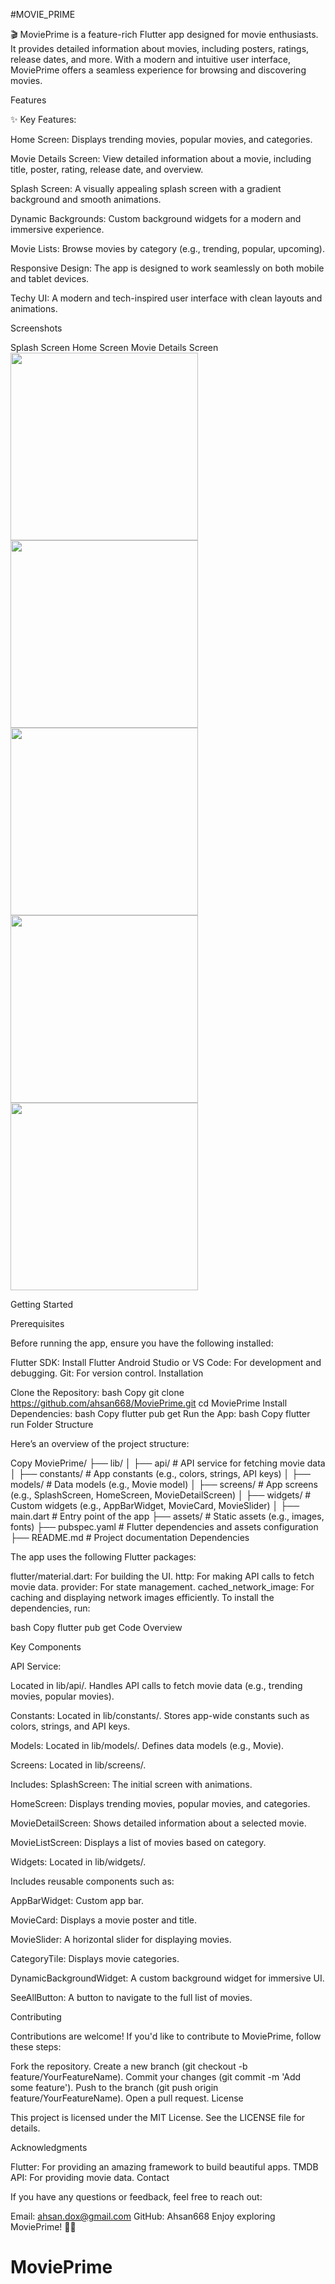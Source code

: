 #MOVIE_PRIME


🎬 MoviePrime is a feature-rich Flutter app designed for movie enthusiasts.
It provides detailed information about movies, including posters, ratings, release dates, and more.
With a modern and intuitive user interface,
MoviePrime offers a seamless experience for browsing and discovering movies.

Features

✨ Key Features:

Home Screen: Displays trending movies, popular movies, and categories.

Movie Details Screen: View detailed information about a movie, including title, poster, rating, release date, and overview.

Splash Screen: A visually appealing splash screen with a gradient background and smooth animations.

Dynamic Backgrounds: Custom background widgets for a modern and immersive experience.

Movie Lists: Browse movies by category (e.g., trending, popular, upcoming).

Responsive Design: The app is designed to work seamlessly on both mobile and tablet devices.

Techy UI: A modern and tech-inspired user interface with clean layouts and animations.


Screenshots

Splash Screen	Home Screen	Movie Details Screen
<img src="app_screenshots/SplashScreen.png" width="300">
<img src="app_screenshots/HomeScreen.png" width="300">
<img src="app_screenshots/MovieDetailPage.png" width="300">
<img src="app_screenshots/TopRatedPage.png" width="300">
<img src="app_screenshots/TrendingPage.png" width="300">

Getting Started

Prerequisites

Before running the app, ensure you have the following installed:

Flutter SDK: Install Flutter
Android Studio or VS Code: For development and debugging.
Git: For version control.
Installation

Clone the Repository:
bash
Copy
git clone https://github.com/ahsan668/MoviePrime.git
cd MoviePrime
Install Dependencies:
bash
Copy
flutter pub get
Run the App:
bash
Copy
flutter run
Folder Structure

Here’s an overview of the project structure:

Copy
MoviePrime/
├── lib/
│   ├── api/                  # API service for fetching movie data
│   ├── constants/            # App constants (e.g., colors, strings, API keys)
│   ├── models/               # Data models (e.g., Movie model)
│   ├── screens/              # App screens (e.g., SplashScreen, HomeScreen, MovieDetailScreen)
│   ├── widgets/              # Custom widgets (e.g., AppBarWidget, MovieCard, MovieSlider)
│   ├── main.dart             # Entry point of the app
├── assets/                   # Static assets (e.g., images, fonts)
├── pubspec.yaml              # Flutter dependencies and assets configuration
├── README.md                 # Project documentation
Dependencies

The app uses the following Flutter packages:

flutter/material.dart: For building the UI.
http: For making API calls to fetch movie data.
provider: For state management.
cached_network_image: For caching and displaying network images efficiently.
To install the dependencies, run:

bash
Copy
flutter pub get
Code Overview

Key Components

API Service:

Located in lib/api/.
Handles API calls to fetch movie data (e.g., trending movies, popular movies).

Constants:
Located in lib/constants/.
Stores app-wide constants such as colors, strings, and API keys.

Models:
Located in lib/models/.
Defines data models (e.g., Movie).

Screens:
Located in lib/screens/.

Includes:
SplashScreen: The initial screen with animations.

HomeScreen: Displays trending movies, popular movies, and categories.

MovieDetailScreen: Shows detailed information about a selected movie.

MovieListScreen: Displays a list of movies based on category.


Widgets:
Located in lib/widgets/.

Includes reusable components such as:

AppBarWidget: Custom app bar.

MovieCard: Displays a movie poster and title.

MovieSlider: A horizontal slider for displaying movies.

CategoryTile: Displays movie categories.

DynamicBackgroundWidget: A custom background widget for immersive UI.

SeeAllButton: A button to navigate to the full list of movies.

Contributing

Contributions are welcome! If you'd like to contribute to MoviePrime, follow these steps:

Fork the repository.
Create a new branch (git checkout -b feature/YourFeatureName).
Commit your changes (git commit -m 'Add some feature').
Push to the branch (git push origin feature/YourFeatureName).
Open a pull request.
License

This project is licensed under the MIT License. See the LICENSE file for details.

Acknowledgments

Flutter: For providing an amazing framework to build beautiful apps.
TMDB API: For providing movie data.
Contact

If you have any questions or feedback, feel free to reach out:

Email: ahsan.dox@gmail.com
GitHub: Ahsan668
Enjoy exploring MoviePrime! 🎥🍿
# MoviePrime
